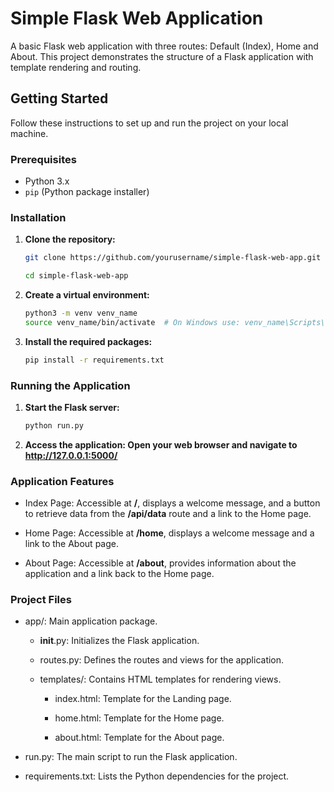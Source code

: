 # Simple Flask Web Application

A basic Flask web application with three routes: Default (Index), Home and About. This project demonstrates the structure of a Flask application with template rendering and routing.


## Getting Started

Follow these instructions to set up and run the project on your local machine.

### Prerequisites

- Python 3.x
- `pip` (Python package installer)

### Installation

1. **Clone the repository:**

   ```bash
   git clone https://github.com/yourusername/simple-flask-web-app.git
   
   cd simple-flask-web-app
   
2. **Create a virtual environment:**

    ```bash
    python3 -m venv venv_name
    source venv_name/bin/activate  # On Windows use: venv_name\Scripts\activate
   
3. **Install the required packages:**

    ```bash
    pip install -r requirements.txt
   
### Running the Application

1. **Start the Flask server:**

    ```bash
    python run.py

2. **Access the application: Open your web browser and navigate to http://127.0.0.1:5000/**

### Application Features

- Index Page: Accessible at **/**, displays a welcome message, and a button to retrieve data from the **/api/data** route and a link to the Home page.

- Home Page: Accessible at **/home**, displays a welcome message and a link to the About page.

- About Page: Accessible at **/about**, provides information about the application and a link back to the Home page.

### Project Files

- app/: Main application package.

  - __init__.py: Initializes the Flask application.

  - routes.py: Defines the routes and views for the application.

  - templates/: Contains HTML templates for rendering views.

    - index.html: Template for the Landing page.

    - home.html: Template for the Home page.

    - about.html: Template for the About page.

- run.py: The main script to run the Flask application.

- requirements.txt: Lists the Python dependencies for the project.

